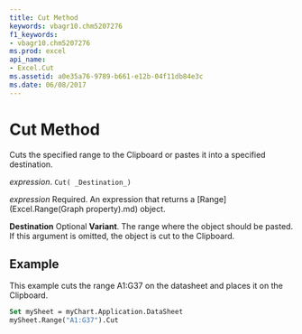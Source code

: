 ```yaml
---
title: Cut Method
keywords: vbagr10.chm5207276
f1_keywords:
- vbagr10.chm5207276
ms.prod: excel
api_name:
- Excel.Cut
ms.assetid: a0e35a76-9789-b661-e12b-04f11db84e3c
ms.date: 06/08/2017
---
```



# Cut Method

Cuts the specified range to the Clipboard or pastes it into a specified destination.

 _expression_. `Cut( _Destination_)`

 _expression_ Required. An expression that returns a [Range](Excel.Range(Graph property).md) object.

 **Destination** Optional **Variant**. The range where the object should be pasted. If this argument is omitted, the object is cut to the Clipboard.

## Example

This example cuts the range A1:G37 on the datasheet and places it on the Clipboard.


```vb
Set mySheet = myChart.Application.DataSheet 
mySheet.Range("A1:G37").Cut
```


